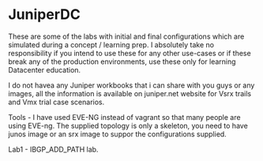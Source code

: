 # JuniperDC


These
 are some of the labs with initial and final configurations which are simulated during a concept / learning prep. 
I absolutely take no responsibility if you intend to use these for any other use-cases or if these break any of the production environments, use
these only for learning Datacenter education. 

I do not havea any Juniper workbooks that i can share with you guys or any images, all the information is available on juniper.net website
for Vsrx trails and Vmx trial case scenarios.


Tools - I have used EVE-NG instead of vagrant so that many people are using EVE-ng. The supplied topology is only a skeleton, you need to have 
	junos image or an srx image to suppor the configurations supplied.

Lab1 - IBGP_ADD_PATH lab. 